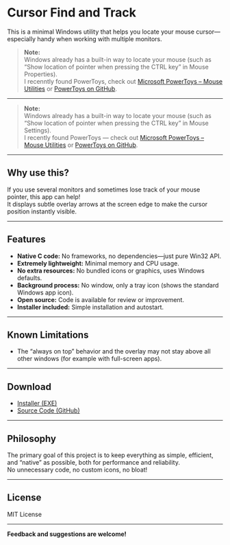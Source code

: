 # Cursor Find and Track

This is a minimal Windows utility that helps you locate your mouse cursor—especially handy when working with multiple monitors.

> **Note:**  
> Windows already has a built-in way to locate your mouse (such as “Show location of pointer when pressing the CTRL key” in Mouse Properties).  
> I recenntly found PowerToys, check out [Microsoft PowerToys – Mouse Utilities](https://docs.microsoft.com/powertoys/mouse-utilities) or [PowerToys on GitHub](https://github.com/microsoft/PowerToys).

---

> **Note:**  
> Windows already has a built-in way to locate your mouse (such as “Show location of pointer when pressing the CTRL key” in Mouse Settings).  
> I recently found PowerToys — check out [Microsoft PowerToys – Mouse Utilities](https://docs.microsoft.com/powertoys/mouse-utilities) or [PowerToys on GitHub](https://github.com/microsoft/PowerToys).

---

## Why use this?

If you use several monitors and sometimes lose track of your mouse pointer, this app can help!  
It displays subtle overlay arrows at the screen edge to make the cursor position instantly visible.

---

## Features

- **Native C code:** No frameworks, no dependencies—just pure Win32 API.
- **Extremely lightweight:** Minimal memory and CPU usage.
- **No extra resources:** No bundled icons or graphics, uses Windows defaults.
- **Background process:** No window, only a tray icon (shows the standard Windows app icon).
- **Open source:** Code is available for review or improvement.
- **Installer included:** Simple installation and autostart.

---

## Known Limitations

- The “always on top” behavior and the overlay may not stay above all other windows (for example with full-screen apps). 
---

## Download

- [Installer (EXE)](https://github.com/inspiringsource/Cursor-track-find/releases/download/v1.0.0/Cursor.Track.and.find-Setup.exe)
- [Source Code (GitHub)](https://github.com/inspiringsource/Cursor-track-find/archive/refs/tags/v1.0.0.zip)

---

## Philosophy

The primary goal of this project is to keep everything as simple, efficient, and “native” as possible, both for performance and reliability.  
No unnecessary code, no custom icons, no bloat!

---

## License

MIT License

---

**Feedback and suggestions are welcome!**
